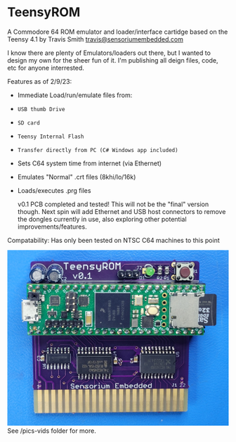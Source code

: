 # TeensyROM
 A Commodore 64 ROM emulator and loader/interface cartidge based on the Teensy 4.1
   by Travis Smith <travis@sensoriumembedded.com> 

 I know there are plenty of Emulators/loaders out there, but I wanted to design my own for the sheer fun of it.  I'm publishing all deign files, code, etc for anyone interrested. 

 Features as of 2/9/23:
- Immediate Load/run/emulate files from:
- `USB thumb Drive`
- `SD card`
- `Teensy Internal Flash`
- `Transfer directly from PC (C# Windows app included)`
- Sets C64 system time from internet (via Ethernet)
- Emulates "Normal" .crt files (8khi/lo/16k)
- Loads/executes .prg files

   v0.1 PCB completed and tested!
   This will not be the "final" version though.  Next spin will add Ethernet and USB host connectors to remove the dongles currently in use, also exploring other potential improvements/features.
   
Compatability: Has only been tested on NTSC C64 machines to this point

![](/pics-vid/v0.1.jpg)
   See /pics-vids folder for more.
